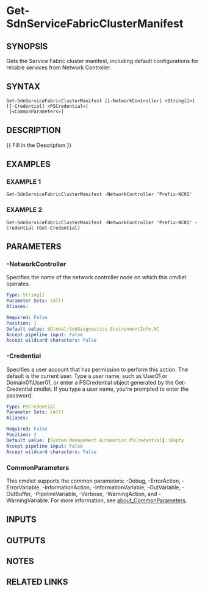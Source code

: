 # Get-SdnServiceFabricClusterManifest

## SYNOPSIS
Gets the Service Fabric cluster manifest, including default configurations for reliable services from Network Controller.

## SYNTAX

```
Get-SdnServiceFabricClusterManifest [[-NetworkController] <String[]>] [[-Credential] <PSCredential>]
 [<CommonParameters>]
```

## DESCRIPTION
{{ Fill in the Description }}

## EXAMPLES

### EXAMPLE 1
```
Get-SdnServiceFabricClusterManifest -NetworkController 'Prefix-NC01'
```

### EXAMPLE 2
```
Get-SdnServiceFabricClusterManifest -NetworkController 'Prefix-NC01' -Credential (Get-Credential)
```

## PARAMETERS

### -NetworkController
Specifies the name of the network controller node on which this cmdlet operates.

```yaml
Type: String[]
Parameter Sets: (All)
Aliases:

Required: False
Position: 1
Default value: $Global:SdnDiagnostics.EnvironmentInfo.NC
Accept pipeline input: False
Accept wildcard characters: False
```

### -Credential
Specifies a user account that has permission to perform this action.
The default is the current user.
Type a user name, such as User01 or Domain01\User01, or enter a PSCredential object generated by the Get-Credential cmdlet.
If you type a user name, you're prompted to enter the password.

```yaml
Type: PSCredential
Parameter Sets: (All)
Aliases:

Required: False
Position: 2
Default value: [System.Management.Automation.PSCredential]::Empty
Accept pipeline input: False
Accept wildcard characters: False
```

### CommonParameters
This cmdlet supports the common parameters: -Debug, -ErrorAction, -ErrorVariable, -InformationAction, -InformationVariable, -OutVariable, -OutBuffer, -PipelineVariable, -Verbose, -WarningAction, and -WarningVariable. For more information, see [about_CommonParameters](http://go.microsoft.com/fwlink/?LinkID=113216).

## INPUTS

## OUTPUTS

## NOTES

## RELATED LINKS
